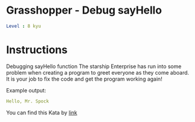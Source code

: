 # Grasshopper - Debug sayHello

```yaml
Level : 8 kyu
```



# Instructions

Debugging sayHello function
The starship Enterprise has run into some problem when creating a program to greet everyone as they come aboard. It is your job to fix the code and get the program working again!

Example output:
```yaml
Hello, Mr. Spock
```

You can find this Kata by [link](https://www.codewars.com/kata/5625618b1fe21ab49f00001f/train/java)